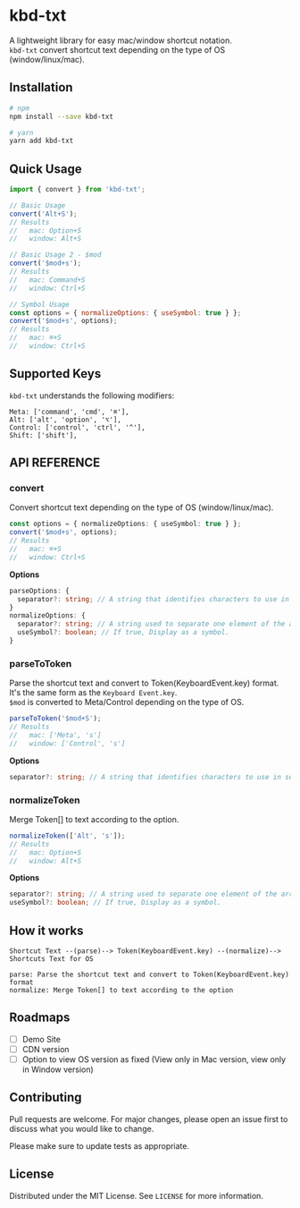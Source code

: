 # kbd-txt

A lightweight library for easy mac/window shortcut notation.  
`kbd-txt` convert shortcut text depending on the type of OS (window/linux/mac).

## Installation

```bash
# npm
npm install --save kbd-txt

# yarn
yarn add kbd-txt
```

## Quick Usage

```js
import { convert } from 'kbd-txt';

// Basic Usage
convert('Alt+S');
// Results
//   mac: Option+S
//   window: Alt+S

// Basic Usage 2 - $mod
convert('$mod+s');
// Results
//   mac: Command+S
//   window: Ctrl+S

// Symbol Usage
const options = { normalizeOptions: { useSymbol: true } };
convert('$mod+s', options);
// Results
//   mac: ⌘+S
//   window: Ctrl+S
```

## Supported Keys

`kbd-txt` understands the following modifiers:

```
Meta: ['command', 'cmd', '⌘'],
Alt: ['alt', 'option', '⌥'],
Control: ['control', 'ctrl', '^'],
Shift: ['shift'],
```

## API REFERENCE

### convert

Convert shortcut text depending on the type of OS (window/linux/mac).

```ts
const options = { normalizeOptions: { useSymbol: true } };
convert('$mod+s', options);
// Results
//   mac: ⌘+S
//   window: Ctrl+S
```

**Options**

```ts
parseOptions: {
  separator?: string; // A string that identifies characters to use in separating the string.
}
normalizeOptions: {
  separator?: string; // A string used to separate one element of the array from the next in the resulting string.
  useSymbol?: boolean; // If true, Display as a symbol.
}
```

### parseToToken

Parse the shortcut text and convert to Token(KeyboardEvent.key) format.  
It's the same form as the `Keyboard Event.key`.  
`$mod` is converted to Meta/Control depending on the type of OS.

```ts
parseToToken('$mod+S');
// Results
//   mac: ['Meta', 's']
//   window: ['Control', 's']
```

**Options**

```ts
separator?: string; // A string that identifies characters to use in separating the string.
```

### normalizeToken

Merge Token[] to text according to the option.

```ts
normalizeToken(['Alt', 's']);
// Results
//   mac: Option+S
//   window: Alt+S
```

**Options**

```ts
separator?: string; // A string used to separate one element of the array from the next in the resulting string.
useSymbol?: boolean; // If true, Display as a symbol.
```

## How it works

```
Shortcut Text --(parse)--> Token(KeyboardEvent.key) --(normalize)--> Shortcuts Text for OS

parse: Parse the shortcut text and convert to Token(KeyboardEvent.key) format
normalize: Merge Token[] to text according to the option
```

## Roadmaps

- [ ] Demo Site
- [ ] CDN version
- [ ] Option to view OS version as fixed (View only in Mac version, view only in Window version)

## Contributing

Pull requests are welcome. For major changes, please open an issue first to discuss what you would like to change.

Please make sure to update tests as appropriate.

## License

Distributed under the MIT License. See `LICENSE` for more information.
